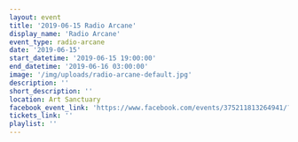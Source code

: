 ```yaml
---
layout: event
title: '2019-06-15 Radio Arcane'
display_name: 'Radio Arcane'
event_type: radio-arcane
date: '2019-06-15'
start_datetime: '2019-06-15 19:00:00'
end_datetime: '2019-06-16 03:00:00'
image: '/img/uploads/radio-arcane-default.jpg'
description: ''
short_description: ''
location: Art Sanctuary
facebook_event_link: 'https://www.facebook.com/events/375211813264941/?event_time_id=375211826598273'
tickets_link: ''
playlist: ''
---
```

